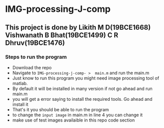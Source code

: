 # IMG-processing-J-comp

## This project is done by Likith M D(19BCE1668)  Vishwanath B Bhat(19BCE1499)  C R Dhruv(19BCE1476)

### Steps to run the program
* Download the repo
* Navigate to ```IMG-processing-j-comp- >  main.m``` and run the main.m
* Just know to run this program you might need image processing tool of matlab. 
* By default it will be installed in many version if not go ahead and run main.m 
* you will get a error saying to install the required tools. Go ahead and install it 
* That's it you should be able to run the program
* to change the ```input image``` in main.m in line 4 you can change it 
* make use of test images availaible in this repo code section 


